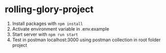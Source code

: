 # rolling-glory-project

1. Install packages with `npm install`
2. Activate environment variable in .env.example
3. Start server with `npm run start`
4. Test in postman localhost:3000 using postman collection in root folder project
